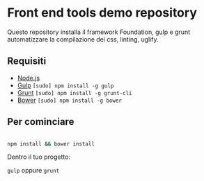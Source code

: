 # Front end tools demo repository

Questo repository installa il framework Foundation, gulp e grunt automatizzare la compilazione dei css, linting, uglify. 

## Requisiti


  * [Node.js](http://nodejs.org)
  * [Gulp](http://gulpjs.com)  `[sudo] npm install -g gulp`
  * [Grunt](http://gruntjs.com)  `[sudo] npm install -g grunt-cli`
  * [Bower](http://bower.io) `[sudo] npm install -g bower`

## Per cominciare

```bash

npm install && bower install
```

Dentro il tuo progetto: 

`gulp` oppure `grunt`
